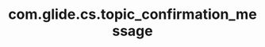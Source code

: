 ---
layout: page
title: com.glide.cs.topic_confirmation_message
description: ""
value: "I want to be sure I got this right. Do you need help on {0}?"
---